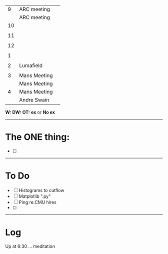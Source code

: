 
|     |              |     |
| --- | ------------ | --- |
| 9   | ARC meeting  |     |
|     | ARC meeting  |     |
| 10  |              |     |
|     |              |     |
| 11  |              |     |
|     |              |     |
| 12  |              |     |
|     | 
| 1   |              |     |
|     |              |     |
| 2   | Lumafield    |     |
|     |              |     |
| 3   | Mans Meeting |     |
|     | Mans Meeting |     |
| 4   | Mans Meeting |     |
|     | Andre Swain  |     |

**W:**
**DW:**
**OT:**
**ex** or **No ex**

---
# The ONE thing: 
- [ ] 

---
# To Do

- [ ] Histograms to cutflow
- [ ] Matplotlib ".py"
- [ ] Ping re:CMU hires
- [ ] 

---

# Log

Up at 6:30 ... meditation

